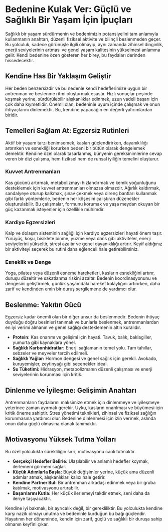 # Bedenine Kulak Ver: Güçlü ve Sağlıklı Bir Yaşam İçin İpuçları

Sağlıklı bir yaşam sürdürmenin ve bedenimizin potansiyelini tam anlamıyla kullanmanın anahtarı, düzenli fiziksel aktivite ve bilinçli beslenmeden geçer. Bu yolculuk, sadece görünüşle ilgili olmayıp, aynı zamanda zihinsel dinginlik, enerji seviyelerinin artması ve genel yaşam kalitesinin yükselmesi anlamına gelir. Kendi bedenine özen gösteren her birey, bu faydaları derinden hissedecektir.

## Kendine Has Bir Yaklaşım Geliştir

Her beden benzersizdir ve bu nedenle kendi hedeflerimize uygun bir antrenman ve beslenme ritmi oluşturmak esastır. Hızlı sonuçlar peşinde koşmak yerine, sürdürülebilir alışkanlıklar edinmek, uzun vadeli başarı için çok daha kıymetlidir. Önemli olan, bedeninle uyum içinde çalışmak ve onun ihtiyaçlarını dinlemektir. Bu, kendine yapacağın en değerli yatırımlardan biridir.

## Temelleri Sağlam At: Egzersiz Rutinleri

Aktif bir yaşam tarzı benimsemek, kasları güçlendirirken, dayanıklılığı artırırken ve esnekliği korurken bedeni bir bütün olarak dengelemek demektir. Kendine özel olarak tasarlanmış, bünyenin gereksinimlerine cevap veren bir dizi çalışma, hem fiziksel hem de ruhsal iyiliğin temelini oluşturur.

### Kuvvet Antrenmanları

Kas gücünü artırmak, metabolizmayı hızlandırmak ve kemik yoğunluğunu desteklemek için kuvvet antrenmanları olmazsa olmazdır. Ağırlık kaldırmak, sandalyeye oturup kalkmak, şınav çekmek veya direnç bantları kullanmak gibi farklı yöntemlerle, bedenin her köşesini çalıştıran düzenekler oluşturulabilir. Bu çalışmalar, formunu korumak ve yaşa meydan okuyan bir güç kazanmak isteyenler için özellikle mühimdir.

### Kardiyo Egzersizleri

Kalp ve dolaşım sisteminin sağlığı için kardiyo egzersizleri hayati önem taşır. Yürüyüş, koşu, bisiklete binme, yüzme veya dans gibi aktiviteler, enerji seviyelerini yükseltir, stresi azaltır ve genel dayanıklılığı artırır. Keyif aldığınız bir aktiviteyi seçerek bu rutini daha eğlenceli hale getirebilirsiniz.

### Esneklik ve Denge

Yoga, pilates veya düzenli esneme hareketleri, kasların esnekliğini artırır, duruşu düzeltir ve sakatlanma riskini azaltır. Bedenin koordinasyonunu ve dengesini geliştirmek, günlük yaşamdaki hareket kolaylığını artırırken, daha zarif ve kendinden emin bir duruş sergilemene de yardımcı olur.

## Beslenme: Yakıtın Gücü

Egzersiz kadar önemli olan bir diğer unsur da beslenmedir. Bedenin ihtiyaç duyduğu doğru besinleri tanımak ve bunlarla beslenmek, antrenmanlardan en iyi verimi almanın ve genel sağlığı desteklemenin altın kuralıdır.

*   **Protein:** Kas onarımı ve gelişimi için hayati. Tavuk, balık, baklagiller, yumurta gibi kaynaklara yönel.
*   **Sağlıklı Karbonhidratlar:** Enerji sağlamanın temel yolu. Tam tahıllar, sebzeler ve meyveler tercih edilmeli.
*   **Sağlıklı Yağlar:** Hormon dengesi ve genel sağlık için gerekli. Avokado, kuruyemişler, zeytinyağı gibi seçenekler ideal.
*   **Su Tüketimi:** Hidrasyon, metabolizmanın düzenli çalışması ve enerji seviyelerinin korunması için kritik.

## Dinlenme ve İyileşme: Gelişimin Anahtarı

Antrenmanların faydalarını maksimize etmek için dinlenmeye ve iyileşmeye yeterince zaman ayırmak gerekir. Uyku, kasların onarılması ve büyümesi için kritik öneme sahiptir. Stres yönetimi teknikleri, zihinsel ve fiziksel sağlığın korunmasına yardımcı olur. Bedenine dinlenmesi için izin vermek, aslında onun daha güçlü olmasına olanak tanımaktır.

## Motivasyonu Yüksek Tutma Yolları

Bu özel yolculukta sürekliliğin sırrı, motivasyonu canlı tutmaktır.

*   **Gerçekçi Hedefler Belirle:** Ulaşılabilir ve anlamlı hedefler koymak, ilerlemeni görmeni sağlar.
*   **Küçük Adımlarla Başla:** Büyük değişimler yerine, küçük ama düzenli adımlar atmak, alışkanlıkları kalıcı hale getirir.
*   **Kendine Partner Bul:** Bir antrenman arkadaşı edinmek veya bir gruba katılmak, motivasyonu artırabilir.
*   **Başarılarını Kutla:** Her küçük ilerlemeyi takdir etmek, seni daha da ileriye taşıyacaktır.

Kendine iyi bakmak, bir ayrıcalık değil, bir gerekliliktir. Bu yolculukta kendine karşı nazik olmayı unutma ve bedeninle kurduğun bu bağı güçlendir. Hayatının her döneminde, kendin için zarif, güçlü ve sağlıklı bir duruşa sahip olmanın keyfini çıkar.